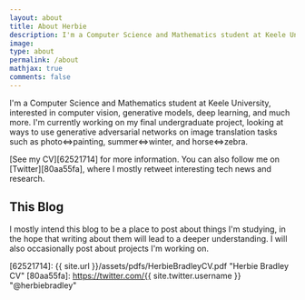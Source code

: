 ```yaml
---
layout: about
title: About Herbie
description: I'm a Computer Science and Mathematics student at Keele University.
image:
type: about
permalink: /about
mathjax: true
comments: false
---
```


I'm a Computer Science and Mathematics student at Keele University, interested in computer vision, generative models, deep learning, and much more.
I'm currently working on my final undergraduate project, looking at ways to use generative adversarial networks on image translation tasks such as photo$\Leftrightarrow$painting,
summer$\Leftrightarrow$winter, and horse$\Leftrightarrow$zebra.

[See my CV][62521714] for more information. You can also follow me on [Twitter][80aa55fa], where I mostly retweet interesting tech news and research.

## This Blog

I mostly intend this blog to be a place to post about things I'm studying, in the hope that writing about them will lead to a deeper understanding.
I will also occasionally post about projects I'm working on.

  [62521714]: {{ site.url }}/assets/pdfs/HerbieBradleyCV.pdf "Herbie Bradley CV"
  [80aa55fa]: https://twitter.com/{{ site.twitter.username }} "@herbiebradley"
